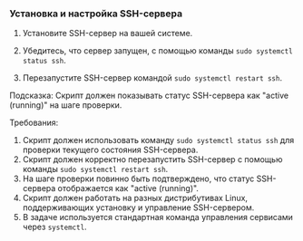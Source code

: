 
### Установка и настройка SSH-сервера

1. Установите SSH-сервер на вашей системе.

2. Убедитесь, что сервер запущен, с помощью команды `sudo systemctl status ssh`.

3. Перезапустите SSH-сервер командой `sudo systemctl restart ssh`.

Подсказка: Скрипт должен показывать статус SSH-сервера как "active (running)" на шаге проверки.

Требования:
1. Скрипт должен использовать команду `sudo systemctl status ssh` для проверки текущего состояния SSH-сервера. 
2. Скрипт должен корректно перезапустить SSH-сервер с помощью команды `sudo systemctl restart ssh`. 
3. На шаге проверки повинно быть подтверждено, что статус SSH-сервера отображается как "active (running)". 
4. Скрипт должен работать на разных дистрибутивах Linux, поддерживающих установку и управление SSH-сервером. 
5. В задаче используется стандартная команда управления сервисами через `systemctl`.